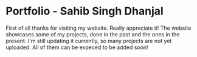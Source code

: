 # Portfolio - Sahib Singh Dhanjal
First of all thanks for visiting my website. Really appreciate it! The website showcases some of my projects, done in the past and the ones in the present. I'm still updating it currently, so many projects are not yet uploaded. All of them can be expeced to be added soon!
